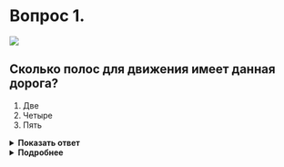 # Вопрос 1.

![](https://s.drom.ru/i24227/pdd/tickets/2016/1542608234.jpg)

## Сколько полос для движения имеет данная дорога?

1. Две
2. Четыре
3. Пять

<details>
<summary><b>Показать ответ</b></summary>
Правильный ответ: 2
</details>
<details>
<summary><b>Подробнее</b></summary>
Разделительная полоса делит дорогу на проезжие части. Данная дорога имеет две проезжие части, четыре полосы движения.
(Пункт 1.2 ПДД)
</details>